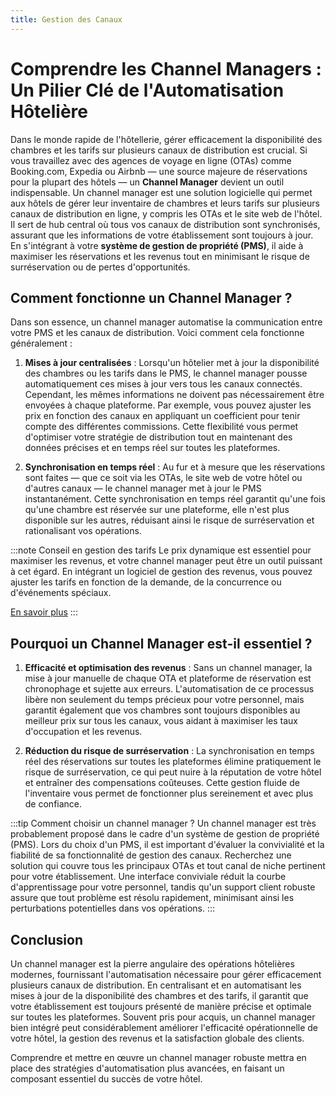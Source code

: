 ```yaml
---
title: Gestion des Canaux
---
```


# Comprendre les Channel Managers : Un Pilier Clé de l'Automatisation Hôtelière

Dans le monde rapide de l'hôtellerie, gérer efficacement la disponibilité des chambres et les tarifs sur plusieurs canaux de distribution est crucial. Si vous travaillez avec des agences de voyage en ligne (OTAs) comme Booking.com, Expedia ou Airbnb — une source majeure de réservations pour la plupart des hôtels — un **Channel Manager** devient un outil indispensable. Un channel manager est une solution logicielle qui permet aux hôtels de gérer leur inventaire de chambres et leurs tarifs sur plusieurs canaux de distribution en ligne, y compris les OTAs et le site web de l'hôtel. Il sert de hub central où tous vos canaux de distribution sont synchronisés, assurant que les informations de votre établissement sont toujours à jour. En s'intégrant à votre **système de gestion de propriété (PMS)**, il aide à maximiser les réservations et les revenus tout en minimisant le risque de surréservation ou de pertes d'opportunités.

## Comment fonctionne un Channel Manager ?

Dans son essence, un channel manager automatise la communication entre votre PMS et les canaux de distribution. Voici comment cela fonctionne généralement :

1. **Mises à jour centralisées** : Lorsqu'un hôtelier met à jour la disponibilité des chambres ou les tarifs dans le PMS, le channel manager pousse automatiquement ces mises à jour vers tous les canaux connectés. Cependant, les mêmes informations ne doivent pas nécessairement être envoyées à chaque plateforme. Par exemple, vous pouvez ajuster les prix en fonction des canaux en appliquant un coefficient pour tenir compte des différentes commissions. Cette flexibilité vous permet d'optimiser votre stratégie de distribution tout en maintenant des données précises et en temps réel sur toutes les plateformes.

2. **Synchronisation en temps réel** : Au fur et à mesure que les réservations sont faites — que ce soit via les OTAs, le site web de votre hôtel ou d'autres canaux — le channel manager met à jour le PMS instantanément. Cette synchronisation en temps réel garantit qu'une fois qu'une chambre est réservée sur une plateforme, elle n'est plus disponible sur les autres, réduisant ainsi le risque de surréservation et rationalisant vos opérations.

:::note Conseil en gestion des tarifs
Le prix dynamique est essentiel pour maximiser les revenus, et votre channel manager peut être un outil puissant à cet égard. En intégrant un logiciel de gestion des revenus, vous pouvez ajuster les tarifs en fonction de la demande, de la concurrence ou d'événements spéciaux.

[En savoir plus](../operational/revenue-pricing.md)
:::

## Pourquoi un Channel Manager est-il essentiel ?

1. **Efficacité et optimisation des revenus** : Sans un channel manager, la mise à jour manuelle de chaque OTA et plateforme de réservation est chronophage et sujette aux erreurs. L'automatisation de ce processus libère non seulement du temps précieux pour votre personnel, mais garantit également que vos chambres sont toujours disponibles au meilleur prix sur tous les canaux, vous aidant à maximiser les taux d'occupation et les revenus.

2. **Réduction du risque de surréservation** : La synchronisation en temps réel des réservations sur toutes les plateformes élimine pratiquement le risque de surréservation, ce qui peut nuire à la réputation de votre hôtel et entraîner des compensations coûteuses. Cette gestion fluide de l'inventaire vous permet de fonctionner plus sereinement et avec plus de confiance.

:::tip Comment choisir un channel manager ?
Un channel manager est très probablement proposé dans le cadre d'un système de gestion de propriété (PMS). Lors du choix d'un PMS, il est important d'évaluer la convivialité et la fiabilité de sa fonctionnalité de gestion des canaux. Recherchez une solution qui couvre tous les principaux OTAs et tout canal de niche pertinent pour votre établissement. Une interface conviviale réduit la courbe d'apprentissage pour votre personnel, tandis qu'un support client robuste assure que tout problème est résolu rapidement, minimisant ainsi les perturbations potentielles dans vos opérations.
:::

## Conclusion

Un channel manager est la pierre angulaire des opérations hôtelières modernes, fournissant l'automatisation nécessaire pour gérer efficacement plusieurs canaux de distribution. En centralisant et en automatisant les mises à jour de la disponibilité des chambres et des tarifs, il garantit que votre établissement est toujours présenté de manière précise et optimale sur toutes les plateformes. Souvent pris pour acquis, un channel manager bien intégré peut considérablement améliorer l'efficacité opérationnelle de votre hôtel, la gestion des revenus et la satisfaction globale des clients.

Comprendre et mettre en œuvre un channel manager robuste mettra en place des stratégies d'automatisation plus avancées, en faisant un composant essentiel du succès de votre hôtel.
